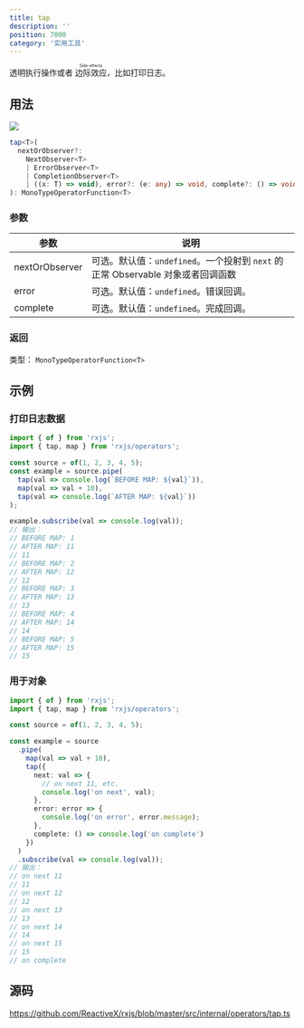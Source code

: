 ```yaml
---
title: tap
description: ''
position: 7000
category: '实用工具'
---
```


<alert>

透明执行操作或者 <ruby>边际效应<rp>（</rp><rt>Side-effects</rt><rp>）</rp></ruby>，比如打印日志。

</alert>

## 用法

![](https://rxjs.dev/assets/images/marble-diagrams/tap.png)

```ts
tap<T>(
  nextOrObserver?:
    NextObserver<T>
    | ErrorObserver<T>
    | CompletionObserver<T>
    | ((x: T) => void), error?: (e: any) => void, complete?: () => void
): MonoTypeOperatorFunction<T>
```

### 参数

| 参数           | 说明                                                                            |
| -------------- | ------------------------------------------------------------------------------- |
| nextOrObserver | 可选。默认值：`undefined`。一个投射到 `next` 的正常 Observable 对象或者回调函数 |
| error          | 可选。默认值：`undefined`。错误回调。                                           |
| complete       | 可选。默认值：`undefined`。完成回调。                                           |

### 返回

类型： `MonoTypeOperatorFunction<T>`

<adsbygoogle></adsbygoogle>

## 示例

### 打印日志数据

```ts
import { of } from 'rxjs';
import { tap, map } from 'rxjs/operators';

const source = of(1, 2, 3, 4, 5);
const example = source.pipe(
  tap(val => console.log(`BEFORE MAP: ${val}`)),
  map(val => val + 10),
  tap(val => console.log(`AFTER MAP: ${val}`))
);

example.subscribe(val => console.log(val));
// 输出：
// BEFORE MAP: 1
// AFTER MAP: 11
// 11
// BEFORE MAP: 2
// AFTER MAP: 12
// 12
// BEFORE MAP: 3
// AFTER MAP: 13
// 13
// BEFORE MAP: 4
// AFTER MAP: 14
// 14
// BEFORE MAP: 5
// AFTER MAP: 15
// 15
```

### 用于对象

```ts
import { of } from 'rxjs';
import { tap, map } from 'rxjs/operators';

const source = of(1, 2, 3, 4, 5);

const example = source
  .pipe(
    map(val => val + 10),
    tap({
      next: val => {
        // on next 11, etc.
        console.log('on next', val);
      },
      error: error => {
        console.log('on error', error.message);
      },
      complete: () => console.log('on complete')
    })
  )
  .subscribe(val => console.log(val));
// 输出：
// on next 11
// 11
// on next 12
// 12
// on next 13
// 13
// on next 14
// 14
// on next 15
// 15
// on complete
```

## 源码

<https://github.com/ReactiveX/rxjs/blob/master/src/internal/operators/tap.ts>
